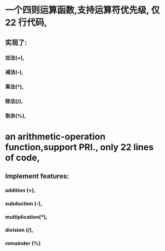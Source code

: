 # 一个四则运算函数,支持运算符优先级, 仅 22 行代码, 
## 实现了:
###     加法(+),
###     减法(-),
###     乘法(*),
###     除法(/),
###     取余(%),
### 

# an arithmetic-operation function,support PRI., only 22 lines of code,
## Implement features:
###     addition      (+),
###     subduction    (-),
###     multiplication(*),
###     division      (/),
###     remainder     (%)

